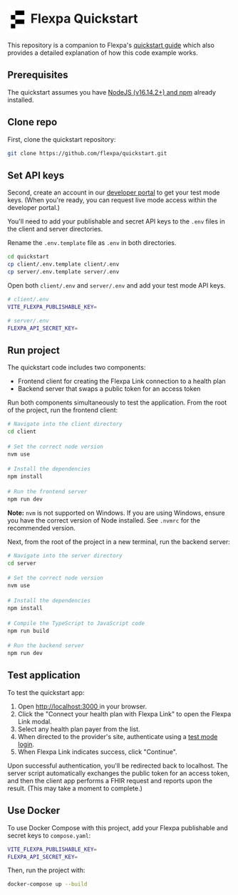 # <img src="./flexpa_logo.png" height="60px" align="center" alt="Flexpa logo"> Flexpa Quickstart

This repository is a companion to Flexpa's [quickstart guide](https://www.flexpa.com/docs/guides/quickstart) which also provides a detailed explanation of how this code example works.

## Prerequisites

The quickstart assumes you have [NodeJS (v16.14.2+) and npm](https://docs.npmjs.com/downloading-and-installing-node-js-and-npm) already installed.

## Clone repo

First, clone the quickstart repository:

```bash
git clone https://github.com/flexpa/quickstart.git
```

## Set API keys

Second, create an account in our [developer portal](https://portal.flexpa.com/) to get your test mode keys. (When you're ready, you can request live mode access within the developer portal.)

You'll need to add your publishable and secret API keys to the `.env` files in the client and server directories.

Rename the `.env.template` file as `.env` in both directories.

```bash 
cd quickstart
cp client/.env.template client/.env 
cp server/.env.template server/.env 
```

Open both `client/.env` and `server/.env` and add your test mode API keys.

```bash
# client/.env
VITE_FLEXPA_PUBLISHABLE_KEY=
```

```bash
# server/.env
FLEXPA_API_SECRET_KEY=
```

## Run project

The quickstart code includes two components:
* Frontend client for creating the Flexpa Link connection to a health plan
* Backend server that swaps a public token for an access token 

Run both components simultaneously to test the application. From the root of the project, run the frontend client:

```bash
# Navigate into the client directory
cd client

# Set the correct node version
nvm use

# Install the dependencies
npm install

# Run the frontend server
npm run dev
```

**Note:** `nvm` is not supported on Windows. If you are using Windows, ensure you have the correct version of Node installed. See `.nvmrc` for the recommended version.

Next, from the root of the project in a new terminal, run the backend server:

```bash
# Navigate into the server directory
cd server

# Set the correct node version
nvm use

# Install the dependencies
npm install

# Compile the TypeScript to JavaScript code
npm run build

# Run the backend server
npm run dev
```

## Test application

To test the quickstart app: 

1. Open <a href="http://localhost:3000" target="_blank">http://localhost:3000 </a> in your browser.
1. Click the "Connect your health plan with Flexpa Link" to open the Flexpa Link modal.
1. Select any health plan payer from the list.
1. When directed to the provider's site, authenticate using a <a href="https://www.flexpa.com/docs/getting-started/test-mode#test-mode-logins" target="_blank">test mode login</a>.
1. When Flexpa Link indicates success, click "Continue".

Upon successful authentication, you'll be redirected back to localhost. The server script automatically exchanges the public token for an access token, and then the client app performs a FHIR request and reports upon the result. (This may take a moment to complete.)

## Use Docker

To use Docker Compose with this project, add your Flexpa publishable and secret keys to `compose.yaml`:

```bash
VITE_FLEXPA_PUBLISHABLE_KEY=
FLEXPA_API_SECRET_KEY=
```

Then, run the project with:

```bash
docker-compose up --build
```
